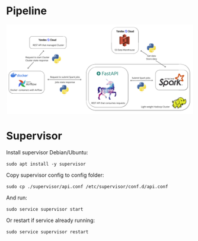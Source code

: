 

# Pipeline

![pipeline](https://github.com/Leonidee/spark-jobs-automation/blob/master/images/pipeline.png?raw=true)


# Supervisor

Install supervisor Debian/Ubuntu:

```shell
sudo apt install -y supervisor
```

Copy supervisor config to config folder:

```shell
sudo cp ./supervisor/api.conf /etc/supervisor/conf.d/api.conf
```
And run:

```shell
sudo service supervisor start
```

Or restart if service already running:

```shell
sudo service supervisor restart
```

